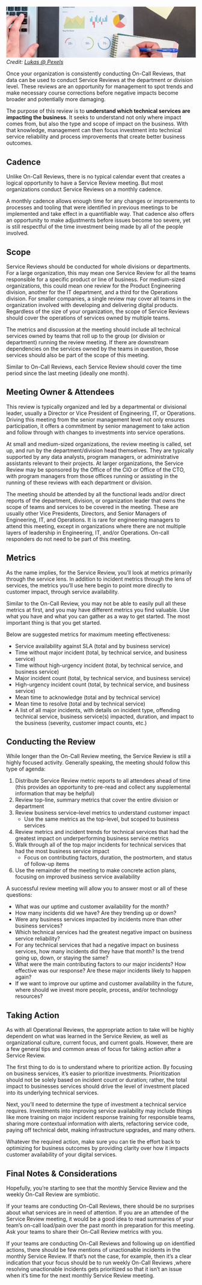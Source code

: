 ![Service Review](../assets/img/headers/service-review.jpg)
*Credit: [Lukas @ Pexels](https://www.pexels.com/photo/person-writing-on-notebook-669615/)*

Once your organization is consistently conducting On-Call Reviews, that data can be used to conduct Service Reviews at the department or division level. These reviews are an opportunity for management to spot trends and make necessary course corrections before negative impacts become broader and potentially more damaging.

The purpose of this review is to **understand which technical services are impacting the business**. It seeks to understand not only where impact comes from, but also the type and scope of impact on the business. With that knowledge, management can then focus investment into technical service reliability and process improvements that create better business outcomes.

## Cadence
Unlike On-Call Reviews, there is no typical calendar event that creates a logical opportunity to have a Service Review meeting. But most organizations conduct Service Reviews on a monthly cadence.

A monthly cadence allows enough time for any changes or improvements to processes and tooling that were identified in previous meetings to be implemented and take effect in a quantifiable way. That cadence also offers an opportunity to make adjustments before issues become too severe, yet is still respectful of the time investment being made by all of the people involved.


## Scope
Service Reviews should be conducted for whole divisions or departments. For a large organization, this may mean one Service Review for all the teams responsible for a specific product or line of business. For medium-sized organizations, this could mean one review for the Product Engineering division, another for the IT department, and a third for the Operations division. For smaller companies, a single review may cover all teams in the organization involved with developing and delivering digital products. Regardless of the size of your organization, the scope of Service Reviews should cover the operations of services owned by multiple teams.

The metrics and discussion at the meeting should include all technical services owned by teams that roll up to the group (or division or department) running the review meeting. If there are downstream dependencies on the services owned by the teams in question, those services should also be part of the scope of this meeting.

Similar to On-Call Reviews, each Service Review should cover the time period since the last meeting (ideally one month).

## Meeting Owner & Attendees
This review is typically organized and led by a departmental or divisional leader, usually a Director or Vice President of Engineering, IT, or Operations. Driving this meeting from the senior management level not only ensures participation, it offers a commitment by senior management to take action and follow through with changes to investments into service operations.

At small and medium-sized organizations, the review meeting is called, set up, and run by the department/division head themselves. They are typically supported by any data analysts, program managers, or administrative assistants relevant to their projects. At larger organizations, the Service Review may be sponsored by the Office of the CIO or Office of the CTO, with program managers from those offices running or assisting in the running of these reviews with each department or division.

The meeting should be attended by all the functional leads and/or direct reports of the department, division, or organization leader that owns the scope of teams and services to be covered in the meeting. These are usually other Vice Presidents, Directors, and Senior Managers of Engineering, IT, and Operations. It is rare for engineering managers to attend this meeting, except in organizations where there are not multiple layers of leadership in Engineering, IT, and/or Operations. On-call responders do not need to be part of this meeting.

## Metrics
As the name implies, for the Service Review, you’ll look at metrics primarily through the service lens. In addition to incident metrics through the lens of services, the metrics you’ll use here begin to point more directly to customer impact, through service availability.

Similar to the On-Call Review, you may not be able to easily pull all these metrics at first, and you may have different metrics you find valuable. Use what you have and what you can gather as a way to get started. The most important thing is that you get started.

Below are suggested metrics for maximum meeting effectiveness:

* Service availability against SLA (total and by business service)
* Time without major incident (total, by technical service, and business service)
* Time without high-urgency incident (total, by technical service, and business service)
* Major incident count (total, by technical service, and business service)
* High-urgency incident count (total, by technical service, and business service)
* Mean time to acknowledge (total and by technical service)
* Mean time to resolve (total and by technical service)
* A list of all major incidents, with details on incident type, offending technical service, business service(s) impacted, duration, and impact to the business (severity, customer impact counts, etc.)


## Conducting the Review
While longer than the On-Call Review meeting, the Service Review is still a highly focused activity. Generally speaking, the meeting should follow this type of agenda:

1. Distribute Service Review metric reports to all attendees ahead of time (this provides an opportunity to pre-read and collect any supplemental information that may be helpful)
1. Review top-line, summary metrics that cover the entire division or department
1. Review business service–level metrics to understand customer impact
     * Use the same metrics as the top-level, but scoped to business services
1. Review metrics and incident trends for technical services that had the greatest impact on underperforming business service metrics
1. Walk through all of the top major incidents for technical services that had the most business service impact
     * Focus on contributing factors, duration, the postmortem, and status of follow-up items
1. Use the remainder of the meeting to make concrete action plans, focusing on improved business service availability

A successful review meeting will allow you to answer most or all of these questions:

* What was our uptime and customer availability for the month?
* How many incidents did we have? Are they trending up or down?
* Were any business services impacted by incidents more than other business services?
* Which technical services had the greatest negative impact on business service reliability?
* For any technical services that had a negative impact on business services, how many incidents did they have that month? Is the trend going up, down, or staying the same?
* What were the main contributing factors to our major incidents? How effective was our response? Are these major incidents likely to happen again?
* If we want to improve our uptime and customer availability in the future, where should we invest more people, process, and/or technology resources?

## Taking Action
As with all Operational Reviews, the appropriate action to take will be highly dependent on what was learned in the Service Review, as well as organizational culture, current focus, and current goals. However, there are a few general tips and common areas of focus for taking action after a Service Review.

The first thing to do is to understand where to prioritize action. By focusing on business services, it’s easier to prioritize investments. Prioritization should not be solely based on incident count or duration; rather, the total impact to businesses services should drive the level of investment placed into its underlying technical services.

Next, you’ll need to determine the type of investment a technical service requires. Investments into improving service availability may include things like more training on major incident response training for responsible teams, sharing more contextual information with alerts, refactoring service code, paying off technical debt, making infrastructure upgrades, and many others.

Whatever the required action, make sure you can tie the effort back to optimizing for business outcomes by providing clarity over how it impacts customer availability of your digital services.


## Final Notes & Considerations
Hopefully, you’re starting to see that the monthly Service Review and the weekly On-Call Review are symbiotic. 

If your teams are conducting On-Call Reviews, there should be no surprises about what services are in need of attention. If you are an attendee of the Service Review meeting, it would be a good idea to read summaries of your team’s on-call load/pain over the past month in preparation for this meeting. Ask your teams to share their On-Call Review metrics with you.

If your teams are conducting On-Call Reviews and following up on identified actions, there should be few mentions of unactionable incidents in the monthly Service Review. If that’s not the case, for example, then it’s a clear indication that your focus should be to run weekly On-Call Reviews ,where resolving unactionable incidents gets prioritized so that it isn’t an issue when it’s time for the next monthly Service Review meeting.

